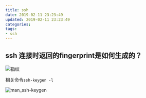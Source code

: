 ```yaml
---
title: ssh
date: 2019-02-11 23:23:49
updated: 2019-02-11 23:23:49
categories:
tags:
- ssh
---
```


## ssh 连接时返回的fingerprint是如何生成的？

![指纹](fingerprint.png)

相关命令`ssh-keygen -l`

![man_ssh-keygen](man_ssh-keygen.png)
